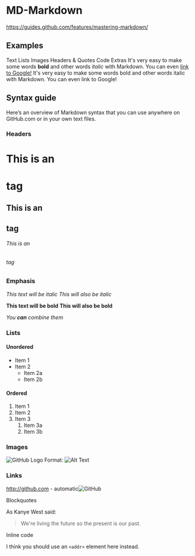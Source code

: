 # MD-Markdown

https://guides.github.com/features/mastering-markdown/ 

## Examples
Text Lists Images Headers & Quotes Code Extras
It's very easy to make some words **bold** and other words *italic* with Markdown. You can even [link to Google!](http://google.com)
It's very easy to make some words bold and other words italic with Markdown. You can even link to Google!

## Syntax guide
Here’s an overview of Markdown syntax that you can use anywhere on GitHub.com or in your own text files.

### Headers

# This is an <h1> tag 
## This is an <h2> tag 
###### This is an <h6> tag 

### Emphasis

*This text will be italic*
_This will also be italic_

**This text will be bold**
__This will also be bold__

_You **can** combine them_

### Lists

#### Unordered

* Item 1
* Item 2
  * Item 2a
  * Item 2b

#### Ordered

1. Item 1
1. Item 2
1. Item 3
   1. Item 3a
   1. Item 3b

### Images

![GitHub Logo](/images/logo.png)
Format: ![Alt Text](url)

### Links

http://github.com - automatic![GitHub](http://github.com)

Blockquotes

As Kanye West said:

> We're living the future so
> the present is our past.

Inline code

I think you should use an
`<addr>` element here instead.
